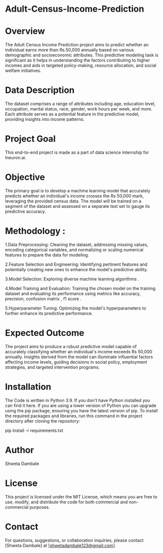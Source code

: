 # Adult-Census-Income-Prediction
# Overview

The Adult Census Income Prediction project aims to predict whether an individual earns more than Rs.50,000 annually based on various demographic and socioeconomic attributes. This predictive modeling task is significant as it helps in understanding the factors contributing to higher incomes and aids in targeted policy-making, resource allocation, and social welfare initiatives.

# Data Description

The dataset comprises a range of attributes including age, education level, occupation, marital status, race, gender, work hours per week, and more. Each attribute serves as a potential feature in the predictive model, providing insights into income patterns.

# Project Goal

This end-to-end project is made as a part of data science internship for Ineuron.ai.

# Objective

The primary goal is to develop a machine learning model that accurately predicts whether an individual's income crosses the Rs 50,000 mark, leveraging the provided census data. The model will be trained on a segment of the dataset and assessed on a separate test set to gauge its predictive accuracy.

# Methodology :

1.Data Preprocessing: Cleaning the dataset, addressing missing values, encoding categorical variables, and normalizing or scaling numerical features to prepare the data for modeling.

2.Feature Selection and Engineering: Identifying pertinent features and potentially creating new ones to enhance the model's predictive ability.

3.Model Selection: Exploring diverse machine learning algorithms .

4.Model Training and Evaluation: Training the chosen model on the training dataset and evaluating its performance using metrics like accuracy, precision, confusion matrix , f1 score .

5.Hyperparameter Tuning: Optimizing the model's hyperparameters to further enhance its predictive performance.

# Expected Outcome

The project aims to produce a robust predictive model capable of accurately classifying whether an individual's income exceeds Rs 50,000 annually. Insights derived from the model can illuminate influential factors affecting income levels, guiding decisions in social policy, employment strategies, and targeted intervention programs.

# Installation

The Code is written in Python 3.9. If you don't have Python installed you can find it here. If you are using a lower version of Python you can upgrade using the pip package, ensuring you have the latest version of pip. To install the required packages and libraries, run this command in the project directory after cloning the repository:

pip install -r requirements.txt

# Author

Shweta Dambale 

# License

This project is licensed under the MIT License, which means you are free to use, modify, and distribute the code for both commercial and non-commercial purposes.

# Contact

For questions, suggestions, or collaboration inquiries, please contact [Shweta Dambale] at [shwetadambale123@gmail.com].